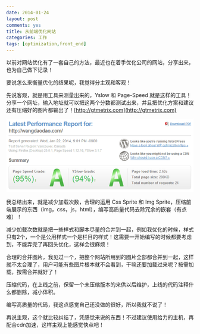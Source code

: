 ```yaml
---
date: 2014-01-24
layout: post
comments: yes
title: 从前端优化网站
categories: 工作
tags: [optimization,front_end]
---
```


以前对网站优化有了一套自己的方法，最近也在着手优化公司的网站，分享出来，也为自己做下记录！

要说怎么来衡量优化的结果呢，我觉得分主观和客观！

先说客观，就是用工具来测量出来的，Yslow 和 Page-Speed 就是这样的工具！分享一个网址，输入地址就可以把这两个分数都测试出来，并且把优化方案和建议还有压缩好的图片都输出了！[http://gtmetrix.com](http://gtmetrix.com)<a href="http://gtmetrix.com"></a>

![2014012313043711111](/uploads/2014/01/2014012313043711111.jpg)

我总结出来，就是减少加载次数，合理的运用 Css Sprite 和 Img Sprite，压缩前端展示的东西（img，css，js，html），编写高质量代码去除冗余的嵌套（有点难）！

减少加载次数就是把一些样式和脚本尽量的合并到一起，例如我优化的时候，样式只有2个，一个是公用样式一个是栏目的样式！这需要一开始编写的时候都要考虑到，不能弄完了再回头优化，这样会很麻烦！

合理的合并图片，我见过一个，把整个网站所用到的图片全部都合并到一起，这样就不太合理了，用户可能有些图片根本就不会看到，干嘛还要加载过来呢？按需加载，按需合并就好了！

压缩代码，在上线之前，保留一个未压缩版本的来供以后维护，上线的代码注释什么都删除，减小体积。

编写高质量的代码，我这点感觉自己还没做的很好，所以我就不说了！

再说主观，这个就比较纠结了，凭感觉来说的东西！不过建议使用给力的主机，再配合cdn加速，这样主观上能感觉快点吧！